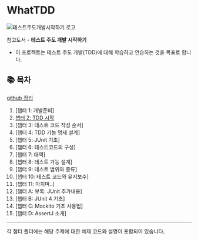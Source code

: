 # WhatTDD
![테스트주도개발시작하기 로고](https://github.com/user-attachments/assets/c66ef133-aa92-451e-a955-7f7977c772fb)


참고도서 - **테스트 주도 개발 시작하기**
- 이 프로젝트는 테스트 주도 개발(TDD)에 대해 학습하고 연습하는 것을 목표로 합니다.

## 📚 목차
[github 정리](https://github.com/owencity/WhatTDD/tree/main/src/test/java/com/example/whattdd)

1. [챕터 1: 개발준비]
2. [챕터 2: TDD 시작](https://github.com/owencity/WhatTDD/tree/main/src/main/java/com/example/whattdd/chap02)
3. [챕터 3: 테스트 코드 작성 순서]
4. [챕터 4: TDD 기능 명세 설계]
5. [챕터 5: JUnit 기초]
6. [챕터 6: 테스트코드의 구성]
7. [챕터 7: 대역]
8. [챕터 8: 테스트 가능 설계]
9. [챕터 9: 테스트 범위와 종류]
10. [챕터 10: 테스트 코드와 유지보수]
11. [챕터 11: 마치며..]
12. [챕터 A: 부록: JUnit 추가내용]
13. [챕터 B: JUnit 4 기초]
14. [챕터 C: Mockito 기초 사용법]
15. [챕터 D: AssertJ 소개]

---

각 챕터 폴더에는 해당 주제에 대한 예제 코드와 설명이 포함되어 있습니다.
